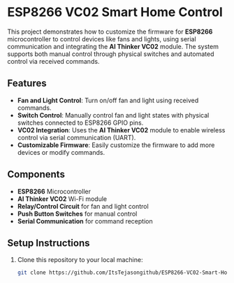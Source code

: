# ESP8266 VC02 Smart Home Control

This project demonstrates how to customize the firmware for **ESP8266** microcontroller to control devices like fans and lights, using serial communication and integrating the **AI Thinker VC02** module. The system supports both manual control through physical switches and automated control via received commands.

## Features
- **Fan and Light Control**: Turn on/off fan and light using received commands.
- **Switch Control**: Manually control fan and light states with physical switches connected to ESP8266 GPIO pins.
- **VC02 Integration**: Uses the **AI Thinker VC02** module to enable wireless control via serial communication (UART).
- **Customizable Firmware**: Easily customize the firmware to add more devices or modify commands.

## Components
- **ESP8266** Microcontroller
- **AI Thinker VC02** Wi-Fi module
- **Relay/Control Circuit** for fan and light control
- **Push Button Switches** for manual control
- **Serial Communication** for command reception

## Setup Instructions
1. Clone this repository to your local machine:
   ```bash
   git clone https://github.com/ItsTejasongithub/ESP8266-VC02-Smart-Home-Control.git
